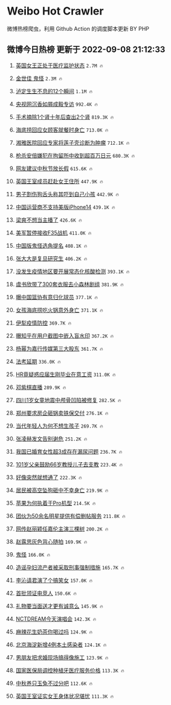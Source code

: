 # Weibo Hot Crawler 



微博热榜爬虫，利用 Github Action 的调度脚本更新 BY PHP 


## 微博今日热榜 更新于 2022-09-08 21:12:33 
1. [英国女王正处于医疗监护状态](https://s.weibo.com/weibo?q=%23%E8%8B%B1%E5%9B%BD%E5%A5%B3%E7%8E%8B%E6%AD%A3%E5%A4%84%E4%BA%8E%E5%8C%BB%E7%96%97%E7%9B%91%E6%8A%A4%E7%8A%B6%E6%80%81%23&t=31&band_rank=1&Refer=top) `2.7M 🔥` 

1. [金世佳 鬼怪](https://s.weibo.com/weibo?q=%23%E9%87%91%E4%B8%96%E4%BD%B3%20%E9%AC%BC%E6%80%AA%23&t=31&band_rank=2&Refer=top) `2.3M 🔥` 

1. [泸定生生不息的12个瞬间](https://s.weibo.com/weibo?q=%23%E6%B3%B8%E5%AE%9A%E7%94%9F%E7%94%9F%E4%B8%8D%E6%81%AF%E7%9A%8412%E4%B8%AA%E7%9E%AC%E9%97%B4%23&t=31&band_rank=3&Refer=top) `1.1M 🔥` 

1. [央视网沉香如屑成毅专访](https://s.weibo.com/weibo?q=%23%E5%A4%AE%E8%A7%86%E7%BD%91%E6%B2%89%E9%A6%99%E5%A6%82%E5%B1%91%E6%88%90%E6%AF%85%E4%B8%93%E8%AE%BF%23&t=31&band_rank=4&Refer=top) `992.4K 🔥` 

1. [手术摘除1个肾十年后查出2个肾](https://s.weibo.com/weibo?q=%23%E6%89%8B%E6%9C%AF%E6%91%98%E9%99%A41%E4%B8%AA%E8%82%BE%E5%8D%81%E5%B9%B4%E5%90%8E%E6%9F%A5%E5%87%BA2%E4%B8%AA%E8%82%BE%23&t=31&band_rank=5&Refer=top) `819.3K 🔥` 

1. [海底捞回应女顾客就餐时身亡](https://s.weibo.com/weibo?q=%23%E6%B5%B7%E5%BA%95%E6%8D%9E%E5%9B%9E%E5%BA%94%E5%A5%B3%E9%A1%BE%E5%AE%A2%E5%B0%B1%E9%A4%90%E6%97%B6%E8%BA%AB%E4%BA%A1%23&t=31&band_rank=6&Refer=top) `713.0K 🔥` 

1. [湘雅医院回应专家将莲子壳诊断为肿瘤](https://s.weibo.com/weibo?q=%23%E6%B9%98%E9%9B%85%E5%8C%BB%E9%99%A2%E5%9B%9E%E5%BA%94%E4%B8%93%E5%AE%B6%E5%B0%86%E8%8E%B2%E5%AD%90%E5%A3%B3%E8%AF%8A%E6%96%AD%E4%B8%BA%E8%82%BF%E7%98%A4%23&t=31&band_rank=7&Refer=top) `712.1K 🔥` 

1. [枪杀安倍嫌犯在拘留所中收到超百万日元](https://s.weibo.com/weibo?q=%23%E6%9E%AA%E6%9D%80%E5%AE%89%E5%80%8D%E5%AB%8C%E7%8A%AF%E5%9C%A8%E6%8B%98%E7%95%99%E6%89%80%E4%B8%AD%E6%94%B6%E5%88%B0%E8%B6%85%E7%99%BE%E4%B8%87%E6%97%A5%E5%85%83%23&t=31&band_rank=8&Refer=top) `680.3K 🔥` 

1. [网友建议中秋节放长假](https://s.weibo.com/weibo?q=%E7%BD%91%E5%8F%8B%E5%BB%BA%E8%AE%AE%E4%B8%AD%E7%A7%8B%E8%8A%82%E6%94%BE%E9%95%BF%E5%81%87&t=31&band_rank=9&Refer=top) `615.6K 🔥` 

1. [英国王室成员赶赴女王住所](https://s.weibo.com/weibo?q=%23%E8%8B%B1%E5%9B%BD%E7%8E%8B%E5%AE%A4%E6%88%90%E5%91%98%E8%B5%B6%E8%B5%B4%E5%A5%B3%E7%8E%8B%E4%BD%8F%E6%89%80%23&t=31&band_rank=10&Refer=top) `447.9K 🔥` 

1. [男子割伤狗舌头称其吓到自己小孩](https://s.weibo.com/weibo?q=%23%E7%94%B7%E5%AD%90%E5%89%B2%E4%BC%A4%E7%8B%97%E8%88%8C%E5%A4%B4%E7%A7%B0%E5%85%B6%E5%90%93%E5%88%B0%E8%87%AA%E5%B7%B1%E5%B0%8F%E5%AD%A9%23&t=31&band_rank=11&Refer=top) `442.9K 🔥` 

1. [中国运营商不支持美版iPhone14](https://s.weibo.com/weibo?q=%23%E4%B8%AD%E5%9B%BD%E8%BF%90%E8%90%A5%E5%95%86%E4%B8%8D%E6%94%AF%E6%8C%81%E7%BE%8E%E7%89%88iPhone14%23&t=31&band_rank=12&Refer=top) `439.1K 🔥` 

1. [梁爽不想当主播了](https://s.weibo.com/weibo?q=%23%E6%A2%81%E7%88%BD%E4%B8%8D%E6%83%B3%E5%BD%93%E4%B8%BB%E6%92%AD%E4%BA%86%23&t=31&band_rank=13&Refer=top) `426.6K 🔥` 

1. [美军暂停接收F35战机](https://s.weibo.com/weibo?q=%23%E7%BE%8E%E5%86%9B%E6%9A%82%E5%81%9C%E6%8E%A5%E6%94%B6F35%E6%88%98%E6%9C%BA%23&t=31&band_rank=14&Refer=top) `411.0K 🔥` 

1. [中国版鬼怪选角提名](https://s.weibo.com/weibo?q=%23%E4%B8%AD%E5%9B%BD%E7%89%88%E9%AC%BC%E6%80%AA%E9%80%89%E8%A7%92%E6%8F%90%E5%90%8D%23&t=31&band_rank=15&Refer=top) `408.1K 🔥` 

1. [张大大是复旦研究生](https://s.weibo.com/weibo?q=%23%E5%BC%A0%E5%A4%A7%E5%A4%A7%E6%98%AF%E5%A4%8D%E6%97%A6%E7%A0%94%E7%A9%B6%E7%94%9F%23&t=31&band_rank=16&Refer=top) `406.2K 🔥` 

1. [没发生疫情地区要开展常态化核酸检测](https://s.weibo.com/weibo?q=%23%E6%B2%A1%E5%8F%91%E7%94%9F%E7%96%AB%E6%83%85%E5%9C%B0%E5%8C%BA%E8%A6%81%E5%BC%80%E5%B1%95%E5%B8%B8%E6%80%81%E5%8C%96%E6%A0%B8%E9%85%B8%E6%A3%80%E6%B5%8B%23&t=31&band_rank=17&Refer=top) `393.1K 🔥` 

1. [虞书欣带了300套衣服去小森林剧组](https://s.weibo.com/weibo?q=%23%E8%99%9E%E4%B9%A6%E6%AC%A3%E5%B8%A6%E4%BA%86300%E5%A5%97%E8%A1%A3%E6%9C%8D%E5%8E%BB%E5%B0%8F%E6%A3%AE%E6%9E%97%E5%89%A7%E7%BB%84%23&t=31&band_rank=18&Refer=top) `381.9K 🔥` 

1. [曝中国篮协有意归化球员](https://s.weibo.com/weibo?q=%23%E6%9B%9D%E4%B8%AD%E5%9B%BD%E7%AF%AE%E5%8D%8F%E6%9C%89%E6%84%8F%E5%BD%92%E5%8C%96%E7%90%83%E5%91%98%23&t=31&band_rank=19&Refer=top) `377.1K 🔥` 

1. [女孩海底捞吃火锅意外身亡](https://s.weibo.com/weibo?q=%23%E5%A5%B3%E5%AD%A9%E6%B5%B7%E5%BA%95%E6%8D%9E%E5%90%83%E7%81%AB%E9%94%85%E6%84%8F%E5%A4%96%E8%BA%AB%E4%BA%A1%23&t=31&band_rank=20&Refer=top) `371.1K 🔥` 

1. [伊犁疫情防控](https://s.weibo.com/weibo?q=%E4%BC%8A%E7%8A%81%E7%96%AB%E6%83%85%E9%98%B2%E6%8E%A7&t=31&band_rank=21&Refer=top) `369.7K 🔥` 

1. [曝知乎在用户截图中嵌入盲水印](https://s.weibo.com/weibo?q=%23%E6%9B%9D%E7%9F%A5%E4%B9%8E%E5%9C%A8%E7%94%A8%E6%88%B7%E6%88%AA%E5%9B%BE%E4%B8%AD%E5%B5%8C%E5%85%A5%E7%9B%B2%E6%B0%B4%E5%8D%B0%23&t=31&band_rank=22&Refer=top) `367.2K 🔥` 

1. [杨幂为嘉行传媒第三大股东](https://s.weibo.com/weibo?q=%23%E6%9D%A8%E5%B9%82%E4%B8%BA%E5%98%89%E8%A1%8C%E4%BC%A0%E5%AA%92%E7%AC%AC%E4%B8%89%E5%A4%A7%E8%82%A1%E4%B8%9C%23&t=31&band_rank=23&Refer=top) `361.7K 🔥` 

1. [法考延期](https://s.weibo.com/weibo?q=%E6%B3%95%E8%80%83%E5%BB%B6%E6%9C%9F&t=31&band_rank=24&Refer=top) `336.0K 🔥` 

1. [HR竟疑惑应届生刚毕业在意工资](https://s.weibo.com/weibo?q=%23HR%E7%AB%9F%E7%96%91%E6%83%91%E5%BA%94%E5%B1%8A%E7%94%9F%E5%88%9A%E6%AF%95%E4%B8%9A%E5%9C%A8%E6%84%8F%E5%B7%A5%E8%B5%84%23&t=31&band_rank=25&Refer=top) `311.0K 🔥` 

1. [邓紫棋直播](https://s.weibo.com/weibo?q=%23%E9%82%93%E7%B4%AB%E6%A3%8B%E7%9B%B4%E6%92%AD%23&t=31&band_rank=26&Refer=top) `289.9K 🔥` 

1. [四川1岁女童地震中颅骨凹陷被修复](https://s.weibo.com/weibo?q=%23%E5%9B%9B%E5%B7%9D1%E5%B2%81%E5%A5%B3%E7%AB%A5%E5%9C%B0%E9%9C%87%E4%B8%AD%E9%A2%85%E9%AA%A8%E5%87%B9%E9%99%B7%E8%A2%AB%E4%BF%AE%E5%A4%8D%23&t=31&band_rank=27&Refer=top) `282.5K 🔥` 

1. [郑州要求房企砸锅卖铁保交付](https://s.weibo.com/weibo?q=%23%E9%83%91%E5%B7%9E%E8%A6%81%E6%B1%82%E6%88%BF%E4%BC%81%E7%A0%B8%E9%94%85%E5%8D%96%E9%93%81%E4%BF%9D%E4%BA%A4%E4%BB%98%23&t=31&band_rank=28&Refer=top) `276.1K 🔥` 

1. [当代年轻人为何不想生孩子](https://s.weibo.com/weibo?q=%E5%BD%93%E4%BB%A3%E5%B9%B4%E8%BD%BB%E4%BA%BA%E4%B8%BA%E4%BD%95%E4%B8%8D%E6%83%B3%E7%94%9F%E5%AD%A9%E5%AD%90&t=31&band_rank=29&Refer=top) `269.7K 🔥` 

1. [张凌赫发文告别谢危](https://s.weibo.com/weibo?q=%23%E5%BC%A0%E5%87%8C%E8%B5%AB%E5%8F%91%E6%96%87%E5%91%8A%E5%88%AB%E8%B0%A2%E5%8D%B1%23&t=31&band_rank=30&Refer=top) `251.2K 🔥` 

1. [我国已婚育女性超3成存在漏尿问题](https://s.weibo.com/weibo?q=%23%E6%88%91%E5%9B%BD%E5%B7%B2%E5%A9%9A%E8%82%B2%E5%A5%B3%E6%80%A7%E8%B6%853%E6%88%90%E5%AD%98%E5%9C%A8%E6%BC%8F%E5%B0%BF%E9%97%AE%E9%A2%98%23&t=31&band_rank=31&Refer=top) `236.7K 🔥` 

1. [101岁父亲鼓励66岁教授儿子去支教](https://s.weibo.com/weibo?q=%23101%E5%B2%81%E7%88%B6%E4%BA%B2%E9%BC%93%E5%8A%B166%E5%B2%81%E6%95%99%E6%8E%88%E5%84%BF%E5%AD%90%E5%8E%BB%E6%94%AF%E6%95%99%23&t=31&band_rank=32&Refer=top) `223.4K 🔥` 

1. [好像突然就想通了](https://s.weibo.com/weibo?q=%23%E5%A5%BD%E5%83%8F%E7%AA%81%E7%84%B6%E5%B0%B1%E6%83%B3%E9%80%9A%E4%BA%86%23&t=31&band_rank=33&Refer=top) `222.3K 🔥` 

1. [居民被高空坠狗砸中不幸身亡](https://s.weibo.com/weibo?q=%23%E5%B1%85%E6%B0%91%E8%A2%AB%E9%AB%98%E7%A9%BA%E5%9D%A0%E7%8B%97%E7%A0%B8%E4%B8%AD%E4%B8%8D%E5%B9%B8%E8%BA%AB%E4%BA%A1%23&t=31&band_rank=34&Refer=top) `219.9K 🔥` 

1. [苹果为何执着于Pro机型](https://s.weibo.com/weibo?q=%23%E8%8B%B9%E6%9E%9C%E4%B8%BA%E4%BD%95%E6%89%A7%E7%9D%80%E4%BA%8EPro%E6%9C%BA%E5%9E%8B%23&t=31&band_rank=35&Refer=top) `214.5K 🔥` 

1. [团伙为50余名明星提供有偿删帖服务](https://s.weibo.com/weibo?q=%23%E5%9B%A2%E4%BC%99%E4%B8%BA50%E4%BD%99%E5%90%8D%E6%98%8E%E6%98%9F%E6%8F%90%E4%BE%9B%E6%9C%89%E5%81%BF%E5%88%A0%E5%B8%96%E6%9C%8D%E5%8A%A1%23&t=31&band_rank=36&Refer=top) `211.8K 🔥` 

1. [网传赵丽颖任嘉伦主演三棵树](https://s.weibo.com/weibo?q=%23%E7%BD%91%E4%BC%A0%E8%B5%B5%E4%B8%BD%E9%A2%96%E4%BB%BB%E5%98%89%E4%BC%A6%E4%B8%BB%E6%BC%94%E4%B8%89%E6%A3%B5%E6%A0%91%23&t=31&band_rank=37&Refer=top) `200.2K 🔥` 

1. [赵露思灰色背心随拍](https://s.weibo.com/weibo?q=%23%E8%B5%B5%E9%9C%B2%E6%80%9D%E7%81%B0%E8%89%B2%E8%83%8C%E5%BF%83%E9%9A%8F%E6%8B%8D%23&t=31&band_rank=38&Refer=top) `169.9K 🔥` 

1. [鬼怪](https://s.weibo.com/weibo?q=%23%E9%AC%BC%E6%80%AA%23&t=31&band_rank=39&Refer=top) `166.0K 🔥` 

1. [造谣孕妇流产者被采取刑事强制措施](https://s.weibo.com/weibo?q=%23%E9%80%A0%E8%B0%A3%E5%AD%95%E5%A6%87%E6%B5%81%E4%BA%A7%E8%80%85%E8%A2%AB%E9%87%87%E5%8F%96%E5%88%91%E4%BA%8B%E5%BC%BA%E5%88%B6%E6%8E%AA%E6%96%BD%23&t=31&band_rank=40&Refer=top) `165.7K 🔥` 

1. [李沁请君演了个搞笑女](https://s.weibo.com/weibo?q=%23%E6%9D%8E%E6%B2%81%E8%AF%B7%E5%90%9B%E6%BC%94%E4%BA%86%E4%B8%AA%E6%90%9E%E7%AC%91%E5%A5%B3%23&t=31&band_rank=41&Refer=top) `157.0K 🔥` 

1. [首批领证电竞人](https://s.weibo.com/weibo?q=%23%E9%A6%96%E6%89%B9%E9%A2%86%E8%AF%81%E7%94%B5%E7%AB%9E%E4%BA%BA%23&t=31&band_rank=42&Refer=top) `150.6K 🔥` 

1. [礼物要当面送才更有诚意么](https://s.weibo.com/weibo?q=%23%E7%A4%BC%E7%89%A9%E8%A6%81%E5%BD%93%E9%9D%A2%E9%80%81%E6%89%8D%E6%9B%B4%E6%9C%89%E8%AF%9A%E6%84%8F%E4%B9%88%23&t=31&band_rank=43&Refer=top) `145.9K 🔥` 

1. [NCTDREAM今天演唱会](https://s.weibo.com/weibo?q=%23NCTDREAM%E4%BB%8A%E5%A4%A9%E6%BC%94%E5%94%B1%E4%BC%9A%23&t=31&band_rank=44&Refer=top) `142.3K 🔥` 

1. [麻辣花生奶茶你喝过吗](https://s.weibo.com/weibo?q=%E9%BA%BB%E8%BE%A3%E8%8A%B1%E7%94%9F%E5%A5%B6%E8%8C%B6%E4%BD%A0%E5%96%9D%E8%BF%87%E5%90%97&t=31&band_rank=45&Refer=top) `124.9K 🔥` 

1. [北京海淀新增4例本土感染者](https://s.weibo.com/weibo?q=%23%E5%8C%97%E4%BA%AC%E6%B5%B7%E6%B7%80%E6%96%B0%E5%A2%9E4%E4%BE%8B%E6%9C%AC%E5%9C%9F%E6%84%9F%E6%9F%93%E8%80%85%23&t=31&band_rank=46&Refer=top) `124.1K 🔥` 

1. [男朋友把求婚现场搞得像施工](https://s.weibo.com/weibo?q=%23%E7%94%B7%E6%9C%8B%E5%8F%8B%E6%8A%8A%E6%B1%82%E5%A9%9A%E7%8E%B0%E5%9C%BA%E6%90%9E%E5%BE%97%E5%83%8F%E6%96%BD%E5%B7%A5%23&t=31&band_rank=47&Refer=top) `123.9K 🔥` 

1. [国家医保局调控种植牙医疗服务价格](https://s.weibo.com/weibo?q=%23%E5%9B%BD%E5%AE%B6%E5%8C%BB%E4%BF%9D%E5%B1%80%E8%B0%83%E6%8E%A7%E7%A7%8D%E6%A4%8D%E7%89%99%E5%8C%BB%E7%96%97%E6%9C%8D%E5%8A%A1%E4%BB%B7%E6%A0%BC%23&t=31&band_rank=48&Refer=top) `113.3K 🔥` 

1. [中秋养只玉兔不过分吧](https://s.weibo.com/weibo?q=%23%E4%B8%AD%E7%A7%8B%E5%85%BB%E5%8F%AA%E7%8E%89%E5%85%94%E4%B8%8D%E8%BF%87%E5%88%86%E5%90%A7%23&t=31&band_rank=49&Refer=top) `112.6K 🔥` 

1. [英国王室证实女王身体状况堪忧](https://s.weibo.com/weibo?q=%23%E8%8B%B1%E5%9B%BD%E7%8E%8B%E5%AE%A4%E8%AF%81%E5%AE%9E%E5%A5%B3%E7%8E%8B%E8%BA%AB%E4%BD%93%E7%8A%B6%E5%86%B5%E5%A0%AA%E5%BF%A7%23&t=31&band_rank=50&Refer=top) `111.3K 🔥` 

